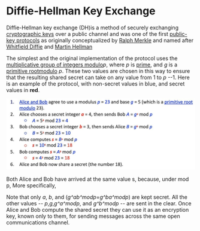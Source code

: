 # Diffie-Hellman Key Exchange

Diffie-Hellman key exchange (DH)is a method of securely exchanging [cryptographic keys](https://en.wikipedia.org/wiki/Key_(cryptography)) over a public channel and was one of the first [public-key protocols](https://en.wikipedia.org/wiki/Public-key_cryptography) as originally conceptualized by [Ralph Merkle](https://en.wikipedia.org/wiki/Ralph_Merkle) and named after [Whitfield Diffie](https://en.wikipedia.org/wiki/Whitfield_Diffie) and [Martin Hellman](https://en.wikipedia.org/wiki/Martin_Hellman)

The simplest and the original implementation of the protocol uses the [multiplicative group of integers modulo](https://en.wikipedia.org/wiki/Multiplicative_group_of_integers_modulo_n)*p*, where *p* is [prime](https://en.wikipedia.org/wiki/Prime_number), and *g* is a [primitive root](https://en.wikipedia.org/wiki/Primitive_root_modulo_n)[modulo](https://en.wikipedia.org/wiki/Modular_arithmetic) *p*. These two values are chosen in this way to ensure that the resulting shared secret can take on any value from 1 to *p* --1. Here is an example of the protocol, with non-secret values in blue, and secret values in **red**.

![image](../../../media/diffie-hellman-key-exchange.jpg)

Both Alice and Bob have arrived at the same value s, because, under mod p,
More specifically,

Note that only *a*, *b*, and (*g^ab^*mod*p*=*g^ba^*mod*p*) are kept secret. All the other values -- *p*,*g*,*g^a^*mod*p*, and *g^b^*mod*p* -- are sent in the clear. Once Alice and Bob compute the shared secret they can use it as an encryption key, known only to them, for sending messages across the same open communications channel.
